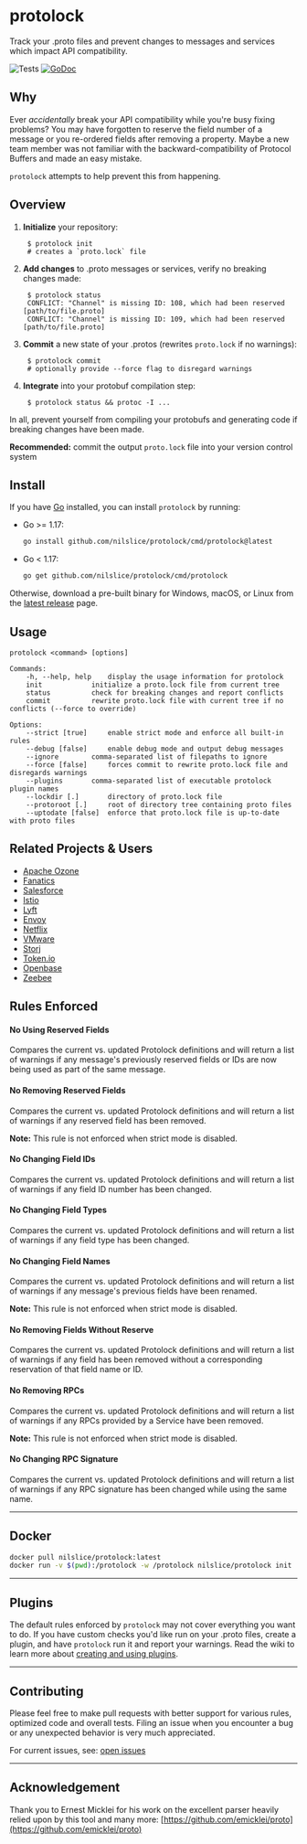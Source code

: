 # protolock

Track your .proto files and prevent changes to messages and services which impact API compatibility.

![Tests](https://github.com/nilslice/protolock/actions/workflows/test.yml/badge.svg)
[![GoDoc](https://img.shields.io/badge/godoc-reference-blue.svg?style=flat)](https://pkg.go.dev/github.com/nilslice/protolock)

## Why

Ever _accidentally_ break your API compatibility while you're busy fixing problems? You may have forgotten to reserve the field number of a message or you re-ordered fields after removing a property. Maybe a new team member was not familiar with the backward-compatibility of Protocol Buffers and made an easy mistake.

`protolock` attempts to help prevent this from happening.

## Overview

1. **Initialize** your repository: 

        $ protolock init
        # creates a `proto.lock` file

3. **Add changes** to .proto messages or services, verify no breaking changes made: 

        $ protolock status
        CONFLICT: "Channel" is missing ID: 108, which had been reserved [path/to/file.proto]
        CONFLICT: "Channel" is missing ID: 109, which had been reserved [path/to/file.proto]

2. **Commit** a new state of your .protos (rewrites `proto.lock` if no warnings): 

        $ protolock commit
        # optionally provide --force flag to disregard warnings

4. **Integrate** into your protobuf compilation step: 

        $ protolock status && protoc -I ...

In all, prevent yourself from compiling your protobufs and generating code if breaking changes have been made.

**Recommended:** commit the output `proto.lock` file into your version control system

## Install
If you have [Go](https://golang.org) installed, you can install `protolock` by running:

- Go >= 1.17:

	```bash
	go install github.com/nilslice/protolock/cmd/protolock@latest
	```

- Go < 1.17:

	```bash
	go get github.com/nilslice/protolock/cmd/protolock
	```

Otherwise, download a pre-built binary for Windows, macOS, or Linux from the [latest release](https://github.com/nilslice/protolock/releases/latest) page.

## Usage
```
protolock <command> [options]

Commands:
	-h, --help, help	display the usage information for protolock
	init			initialize a proto.lock file from current tree
	status			check for breaking changes and report conflicts
	commit			rewrite proto.lock file with current tree if no conflicts (--force to override)

Options:
	--strict [true]		enable strict mode and enforce all built-in rules
	--debug	[false]		enable debug mode and output debug messages
	--ignore 		comma-separated list of filepaths to ignore
	--force [false]		forces commit to rewrite proto.lock file and disregards warnings
	--plugins 		comma-separated list of executable protolock plugin names
	--lockdir [.]		directory of proto.lock file
	--protoroot [.]		root of directory tree containing proto files
	--uptodate [false]	enforce that proto.lock file is up-to-date with proto files
```

## Related Projects & Users
- [Apache Ozone](https://github.com/apache/ozone)
- [Fanatics](https://github.com/fanatics)
- [Salesforce](https://github.com/salesforce/proto-backwards-compat-maven-plugin)
- [Istio](https://github.com/istio/api)
- [Lyft](https://github.com/lyft)
- [Envoy](https://github.com/envoyproxy)
- [Netflix](https://github.com/Netflix)
- [VMware](https://github.com/vmware/hamlet)
- [Storj](https://github.com/storj/storj)
- [Token.io](https://github.com/tokenio/merchant-proxy)
- [Openbase](https://github.com/openbase/type)
- [Zeebee](https://github.com/zeebe-io/zeebe)

## Rules Enforced

#### No Using Reserved Fields
Compares the current vs. updated Protolock definitions and will return a list of 
warnings if any message's previously reserved fields or IDs are now being used 
as part of the same message.

#### No Removing Reserved Fields
Compares the current vs. updated Protolock definitions and will return a list of 
warnings if any reserved field has been removed. 

**Note:** This rule is not enforced when strict mode is disabled. 


#### No Changing Field IDs
Compares the current vs. updated Protolock definitions and will return a list of 
warnings if any field ID number has been changed.


#### No Changing Field Types
Compares the current vs. updated Protolock definitions and will return a list of 
warnings if any field type has been changed.


#### No Changing Field Names
Compares the current vs. updated Protolock definitions and will return a list of 
warnings if any message's previous fields have been renamed. 

**Note:** This rule is not enforced when strict mode is disabled. 

#### No Removing Fields Without Reserve
Compares the current vs. updated Protolock definitions and will return a list of 
warnings if any field has been removed without a corresponding reservation of 
that field name or ID.

#### No Removing RPCs
Compares the current vs. updated Protolock definitions and will return a list of 
warnings if any RPCs provided by a Service have been removed. 

**Note:** This rule is not enforced when strict mode is disabled. 

#### No Changing RPC Signature
Compares the current vs. updated Protolock definitions and will return a list of 
warnings if any RPC signature has been changed while using the same name.

---

## Docker 

```sh
docker pull nilslice/protolock:latest
docker run -v $(pwd):/protolock -w /protolock nilslice/protolock init
```

---

## Plugins
The default rules enforced by `protolock` may not cover everything you want to 
do. If you have custom checks you'd like run on your .proto files, create a 
plugin, and have `protolock` run it and report your warnings. Read the wiki to 
learn more about [creating and using plugins](https://github.com/nilslice/protolock/wiki/Plugins).

---

## Contributing
Please feel free to make pull requests with better support for various rules, 
optimized code and overall tests. Filing an issue when you encounter a bug or
any unexpected behavior is very much appreciated. 

For current issues, see: [open issues](https://github.com/nilslice/protolock/issues)

---

## Acknowledgement

Thank you to Ernest Micklei for his work on the excellent parser heavily relied upon by this tool and many more: [https://github.com/emicklei/proto](https://github.com/emicklei/proto)
